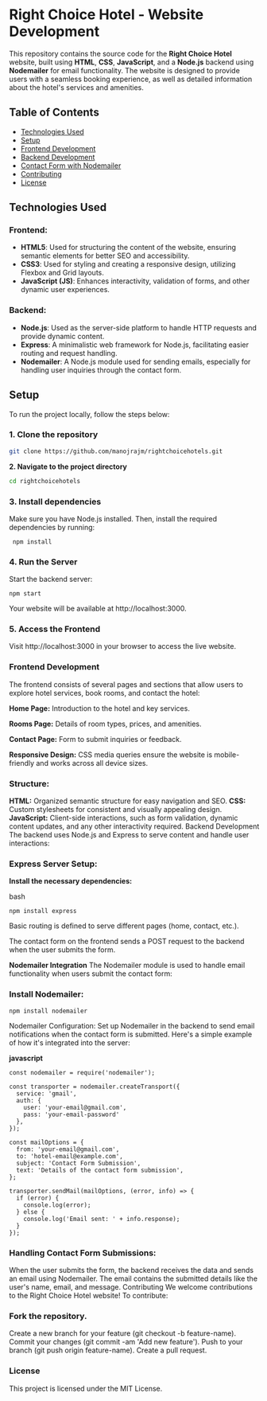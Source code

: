 # Right Choice Hotel - Website Development

This repository contains the source code for the **Right Choice Hotel** website, built using **HTML**, **CSS**, **JavaScript**, and a **Node.js** backend using **Nodemailer** for email functionality. The website is designed to provide users with a seamless booking experience, as well as detailed information about the hotel's services and amenities.

## Table of Contents

- [Technologies Used](#technologies-used)
- [Setup](#setup)
- [Frontend Development](#frontend-development)
- [Backend Development](#backend-development)
- [Contact Form with Nodemailer](#contact-form-with-nodemailer)
- [Contributing](#contributing)
- [License](#license)

## Technologies Used

### Frontend:
- **HTML5**: Used for structuring the content of the website, ensuring semantic elements for better SEO and accessibility.
- **CSS3**: Used for styling and creating a responsive design, utilizing Flexbox and Grid layouts.
- **JavaScript (JS)**: Enhances interactivity, validation of forms, and other dynamic user experiences.

### Backend:
- **Node.js**: Used as the server-side platform to handle HTTP requests and provide dynamic content.
- **Express**: A minimalistic web framework for Node.js, facilitating easier routing and request handling.
- **Nodemailer**: A Node.js module used for sending emails, especially for handling user inquiries through the contact form.

## Setup

To run the project locally, follow the steps below:

### 1. Clone the repository
```bash
git clone https://github.com/manojrajm/rightchoicehotels.git
```

**2. Navigate to the project directory**
```bash
cd rightchoicehotels
```


### 3. Install dependencies
Make sure you have Node.js installed. Then, install the required dependencies by running:
```
 npm install
```

### 4. Run the Server
Start the backend server: 
```
npm start
```
Your website will be available at http://localhost:3000.

### 5. Access the Frontend
Visit http://localhost:3000 in your browser to access the live website.

### Frontend Development
The frontend consists of several pages and sections that allow users to explore hotel services, book rooms, and contact the hotel:

**Home Page:** Introduction to the hotel and key services.

**Rooms Page:** Details of room types, prices, and amenities.

**Contact Page:** Form to submit inquiries or feedback.

**Responsive Design:** CSS media queries ensure the website is mobile-friendly and works across all device sizes.

### Structure:
**HTML:** Organized semantic structure for easy navigation and SEO.
**CSS:** Custom stylesheets for consistent and visually appealing design.
**JavaScript:** Client-side interactions, such as form validation, dynamic content updates, and any other interactivity required.
Backend Development
The backend uses Node.js and Express to serve content and handle user interactions:

### Express Server Setup:
**Install the necessary dependencies:**

bash
``` 
npm install express
```
Basic routing is defined to serve different pages (home, contact, etc.).

The contact form on the frontend sends a POST request to the backend when the user submits the form.

**Nodemailer Integration**
The Nodemailer module is used to handle email functionality when users submit the contact form:

### Install Nodemailer:
```
npm install nodemailer
```
Nodemailer Configuration: Set up Nodemailer in the backend to send email notifications when the contact form is submitted. Here's a simple example of how it's integrated into the server:

**javascript**

```
const nodemailer = require('nodemailer');

const transporter = nodemailer.createTransport({
  service: 'gmail',
  auth: {
    user: 'your-email@gmail.com',
    pass: 'your-email-password'
  },
});

const mailOptions = {
  from: 'your-email@gmail.com',
  to: 'hotel-email@example.com',
  subject: 'Contact Form Submission',
  text: 'Details of the contact form submission',
};

transporter.sendMail(mailOptions, (error, info) => {
  if (error) {
    console.log(error);
  } else {
    console.log('Email sent: ' + info.response);
  }
});

```

### Handling Contact Form Submissions:
When the user submits the form, the backend receives the data and sends an email using Nodemailer.
The email contains the submitted details like the user's name, email, and message.
Contributing
We welcome contributions to the Right Choice Hotel website! To contribute:

### Fork the repository.
Create a new branch for your feature (git checkout -b feature-name).
Commit your changes (git commit -am 'Add new feature').
Push to your branch (git push origin feature-name).
Create a pull request.
### License
This project is licensed under the MIT License.


